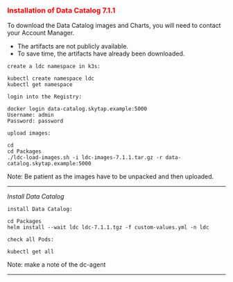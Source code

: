 ### <font color='red'>Installation of Data Catalog 7.1.1</font>

To download the Data Catalog images and Charts, you will need to contact your Account Manager.

* The artifacts are not publicly available.
* To save time, the artifacts have already been downloaded.

`create a ldc namespace in k3s:`

```
kubectl create namespace ldc
kubectl get namespace
```

`login into the Registry:`

```
docker login data-catalog.skytap.example:5000
Username: admin
Password: password   
```

`upload images:`
```
cd
cd Packages
./ldc-load-images.sh -i ldc-images-7.1.1.tar.gz -r data-catalog.skytap.example:5000
```
Note: Be patient as the images have to be unpacked and then uploaded.

---

<em>Install Data Catalog</em>

`install Data Catalog:`
```
cd Packages
helm install --wait ldc ldc-7.1.1.tgz -f custom-values.yml -n ldc
```

`check all Pods:`
```
kubectl get all
```

Note: make a note of the dc-agent

---
